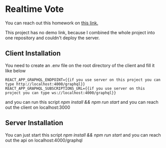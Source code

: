# Realtime Vote

You can reach out this homework on [this link.](https://app.patika.dev/moduller/graphql/project-04)

This project has no demo link, because I combined the whole project into one repository and couldn't deploy the server.

## Client Installation 

You need to create an .env file on the root directory of the client and fill it like below

```
REACT_APP_GRAPHQL_ENDPOINT={{if you use server on this project you can type http://localhost:4000/graphql}}
REACT_APP_GRAPHQL_SUBSCRIPTIONS_URL={{if you use server on this project you can type ws://localhost:4000/graphql}}
```

and you can run this script *npm install && npm run start* and you can reach out the client on localhost:3000

## Server Installation 

You can just start this script *npm install && npm run start* and you can reach out the api on localhost:4000/graphql